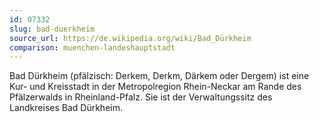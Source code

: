 ```yaml
---
id: 07332
slug: bad-duerkheim
source_url: https://de.wikipedia.org/wiki/Bad_Dürkheim
comparison: muenchen-landeshauptstadt
---
```


Bad Dürkheim (pfälzisch: Derkem, Derkm, Därkem oder Dergem) ist eine Kur- und Kreisstadt in der Metropolregion Rhein-Neckar am Rande des Pfälzerwalds in Rheinland-Pfalz. Sie ist der Verwaltungssitz des Landkreises Bad Dürkheim.

